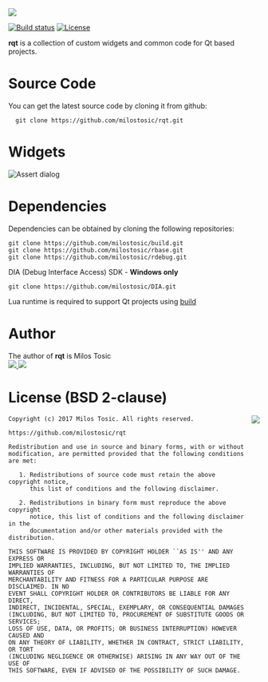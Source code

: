 <img src="https://rudji.com/images/lib/rqt.png"/>

[![Build status](https://ci.appveyor.com/api/projects/status/i12r49fgjsfr5v0q?svg=true)](https://ci.appveyor.com/project/milostosic/rqt)
[![License](https://img.shields.io/badge/license-BSD--2%20clause-blue.svg)](https://github.com/milostosic/rqt/blob/master/LICENSE)

**rqt** is a collection of custom widgets and common code for Qt based projects.

Source Code
======

You can get the latest source code by cloning it from github:

      git clone https://github.com/milostosic/rqt.git 

Widgets
======

![Assert dialog](https://github.com/milostosic/rqt/blob/master/resources/rqt_assert.png)

Dependencies
======

Dependencies can be obtained by cloning the following repositories:

	git clone https://github.com/milostosic/build.git
	git clone https://github.com/milostosic/rbase.git
	git clone https://github.com/milostosic/rdebug.git

DIA (Debug Interface Access) SDK - **Windows only**

	git clone https://github.com/milostosic/DIA.git 

Lua runtime is required to support Qt projects using [build](https://github.com/milostosic/build)

Author
======

The author of **rqt** is Milos Tosic  
[ <img src="https://github.com/milostosic/build/raw/gh-pages/images/twitter.png">](https://twitter.com/milostosic)[ <img src="https://github.com/milostosic/build/raw/gh-pages/images/mail.png">](mailto:milostosic77@gmail.com)  

License (BSD 2-clause)
======

<a href="http://opensource.org/licenses/BSD-2-Clause" target="_blank">
<img align="right" src="http://opensource.org/trademarks/opensource/OSI-Approved-License-100x137.png">
</a>

	Copyright (c) 2017 Milos Tosic. All rights reserved.
	
	https://github.com/milostosic/rqt
	
	Redistribution and use in source and binary forms, with or without
	modification, are permitted provided that the following conditions are met:
	
	   1. Redistributions of source code must retain the above copyright notice,
	      this list of conditions and the following disclaimer.
	
	   2. Redistributions in binary form must reproduce the above copyright
	      notice, this list of conditions and the following disclaimer in the
	      documentation and/or other materials provided with the distribution.
	
	THIS SOFTWARE IS PROVIDED BY COPYRIGHT HOLDER ``AS IS'' AND ANY EXPRESS OR
	IMPLIED WARRANTIES, INCLUDING, BUT NOT LIMITED TO, THE IMPLIED WARRANTIES OF
	MERCHANTABILITY AND FITNESS FOR A PARTICULAR PURPOSE ARE DISCLAIMED. IN NO
	EVENT SHALL COPYRIGHT HOLDER OR CONTRIBUTORS BE LIABLE FOR ANY DIRECT,
	INDIRECT, INCIDENTAL, SPECIAL, EXEMPLARY, OR CONSEQUENTIAL DAMAGES
	(INCLUDING, BUT NOT LIMITED TO, PROCUREMENT OF SUBSTITUTE GOODS OR SERVICES;
	LOSS OF USE, DATA, OR PROFITS; OR BUSINESS INTERRUPTION) HOWEVER CAUSED AND
	ON ANY THEORY OF LIABILITY, WHETHER IN CONTRACT, STRICT LIABILITY, OR TORT
	(INCLUDING NEGLIGENCE OR OTHERWISE) ARISING IN ANY WAY OUT OF THE USE OF
	THIS SOFTWARE, EVEN IF ADVISED OF THE POSSIBILITY OF SUCH DAMAGE. 
